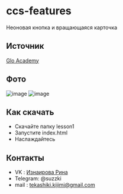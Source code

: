 # ccs-features
Неоновая кнопка и вращающаяся карточка
## Источник
[Glo Academy](https://www.youtube.com/redirect?event=video_description&redir_token=QUFFLUhqbjQ5THhJdnQtcnY1QUJNMHdHblo5ekoyN04zQXxBQ3Jtc0tuM0tpaldtNGZhZk9jRmQtMk9VRmVRek53Y0JyOS1vVXBZOTBfUjd4cEpQY1V3VFpLVHhwT0ZfaVNlbVNvand3aUNkSkM2LWI1V3RSVDNoNkZQQnFOd09nMTRSbE53aVAtQ1pra1BQUDN1VUUxWkFJcw&q=https%3A%2F%2Fgoo.gl%2FZuu7wE&v=QaADIqpLso0)
## Фото
![image](https://sun9-51.userapi.com/impg/X9pUi8q8zWDkEeso2-Az4ieDoC2z8fw1dC78ZA/XzqZ7rt4JUQ.jpg?size=1260x1059&quality=96&sign=24da89d1b10c4dfbc2777253dba811b0&type=album)
![image](https://sun9-2.userapi.com/impg/MOTWYeJtpOn6AcH6ytWXUgL0eY9vgxsWhm88zQ/Klh_UvLeICk.jpg?size=1097x1031&quality=96&sign=81022035f4bd21632ea4f04005dc6cb4&type=album)

## Как скачать
- Скачайте папку lesson1
- Запустите index.html
- Наслаждайтесь
## Контакты
- VK : [Изнаирова Рина](https://vk.com/sadzzuki)
- Telegram: @suzzki
- mail : tekashiki.kijimi@gmail.com
